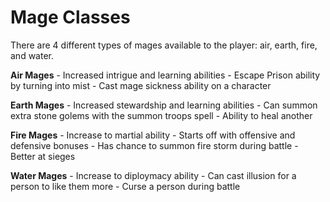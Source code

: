 # Mage Classes

There are 4 different types of mages available to the player: air, earth, fire,
and water.

**Air Mages**
    - Increased intrigue and learning abilities
    - Escape Prison ability by turning into mist
    - Cast mage sickness ability on a character

**Earth Mages**
    - Increased stewardship and learning abilities
    - Can summon extra stone golems with the summon troops spell
    - Ability to heal another

**Fire Mages**
    - Increase to martial ability
    - Starts off with offensive and defensive bonuses
    - Has chance to summon fire storm during battle
    - Better at sieges

**Water Mages**
    - Increase to diploymacy ability
    - Can cast illusion for a person to like them more
    - Curse a person during battle
